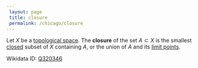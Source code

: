 ```yaml
---
 layout: page
 title: closure
 permalink: /chicago/closure
---
```

Let $X$ be a [topological space](https://mathgloss.github.io/MathGloss/chicago/topological_space). The **closure** of the set $A \subset X$ is the smallest [closed](https://mathgloss.github.io/MathGloss/chicago/closed) subset of $X$ containing $A$, or the union of $A$ and its [limit points](https://mathgloss.github.io/MathGloss/chicago/limit_point).

Wikidata ID: [Q320346](https://www.wikidata.org/wiki/Q320346)
